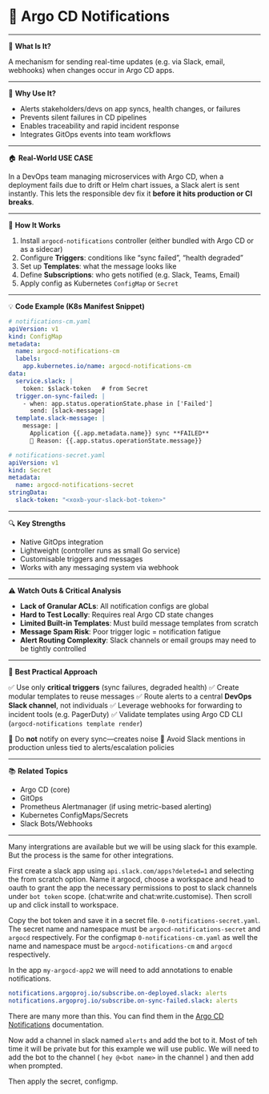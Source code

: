 # 🔔 **Argo CD Notifications**

---

🎯 **What Is It?**

A mechanism for sending real-time updates (e.g. via Slack, email, webhooks) when changes occur in Argo CD apps.

---

🧠 **Why Use It?**

* Alerts stakeholders/devs on app syncs, health changes, or failures
* Prevents silent failures in CD pipelines
* Enables traceability and rapid incident response
* Integrates GitOps events into team workflows

---

🏠 **Real-World USE CASE**

In a DevOps team managing microservices with Argo CD, when a deployment fails due to drift or Helm chart issues, a Slack alert is sent instantly. This lets the responsible dev fix it **before it hits production or CI breaks**.

---

🔧 **How It Works**

1. Install `argocd-notifications` controller (either bundled with Argo CD or as a sidecar)
2. Configure **Triggers**: conditions like “sync failed”, “health degraded”
3. Set up **Templates**: what the message looks like
4. Define **Subscriptions**: who gets notified (e.g. Slack, Teams, Email)
5. Apply config as Kubernetes `ConfigMap` or `Secret`

---

💡 **Code Example (K8s Manifest Snippet)**

```yaml
# notifications-cm.yaml
apiVersion: v1
kind: ConfigMap
metadata:
  name: argocd-notifications-cm
  labels:
    app.kubernetes.io/name: argocd-notifications-cm
data:
  service.slack: |
    token: $slack-token   # from Secret
  trigger.on-sync-failed: |
    - when: app.status.operationState.phase in ['Failed']
      send: [slack-message]
  template.slack-message: |
    message: |
      Application {{.app.metadata.name}} sync **FAILED**
      🚨 Reason: {{.app.status.operationState.message}}
```

```yaml
# notifications-secret.yaml
apiVersion: v1
kind: Secret
metadata:
  name: argocd-notifications-secret
stringData:
  slack-token: "<xoxb-your-slack-bot-token>"
```

---

🔍 **Key Strengths**

* Native GitOps integration
* Lightweight (controller runs as small Go service)
* Customisable triggers and messages
* Works with any messaging system via webhook

---

⚠️ **Watch Outs & Critical Analysis**

* **Lack of Granular ACLs**: All notification configs are global
* **Hard to Test Locally**: Requires real Argo CD state changes
* **Limited Built-in Templates**: Must build message templates from scratch
* **Message Spam Risk**: Poor trigger logic = notification fatigue
* **Alert Routing Complexity**: Slack channels or email groups may need to be tightly controlled

---

🔀 **Best Practical Approach**

✅ Use only **critical triggers** (sync failures, degraded health)
✅ Create modular templates to reuse messages
✅ Route alerts to a central **DevOps Slack channel**, not individuals
✅ Leverage webhooks for forwarding to incident tools (e.g. PagerDuty)
✅ Validate templates using Argo CD CLI (`argocd-notifications template render`)

🚫 Do **not** notify on every sync—creates noise
🚫 Avoid Slack mentions in production unless tied to alerts/escalation policies

---

📚 **Related Topics**

* Argo CD (core)
* GitOps
* Prometheus Alertmanager (if using metric-based alerting)
* Kubernetes ConfigMaps/Secrets
* Slack Bots/Webhooks

---

Many intergrations are available but we will be using slack for this example. But the process is the same for other integrations.

First create a slack app using `api.slack.com/apps?deleted=1` and selecting the from scratch option. Name it argocd, choose a workspace and head to oauth to grant the app the necessary permissions to post to slack channels under `bot token` scope. (chat:write and chat:write.customise). Then scroll up and click install to workspace. 

Copy the bot token and save it in a secret file. `0-notifications-secret.yaml`. The secret name and namespace must be `argocd-notifications-secret` and `argocd` respectively. For the configmap `0-notifications-cm.yaml` as well the name and namespace must be `argocd-notifications-cm` and `argocd` respectively.

In the app `my-argocd-app2` we will need to add annotations to enable notifications.

```yaml
notifications.argoproj.io/subscribe.on-deployed.slack: alerts 
notifications.argoproj.io/subscribe.on-sync-failed.slack: alerts 
```

There are many more than this. You can find them in the [Argo CD Notifications](https://argoproj.github.io/argo-cd/notifications/) documentation.

Now add a channel in slack named `alerts` and add the bot to it. Most of teh time it will be private but for this example we will use public. We will need to add the bot to the channel ( `hey @<bot name>` in the channel ) and then add when prompted.

Then apply the secret, configmp.